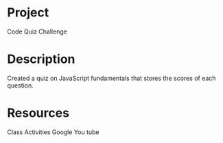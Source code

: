 # Project

Code Quiz Challenge

# Description

Created a quiz on JavaScript fundamentals that stores the scores of each question.

# Resources

Class Activities
Google 
You tube




